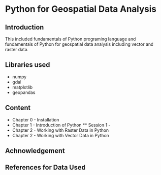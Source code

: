 # Python for Geospatial Data Analysis

## Introduction

This included fundamentals of Python programing language and fundamentals of Python for geospatial data analysis including vector and raster data.

## Libraries used

* numpy
* gdal
* matplotlib
* geopandas

## Content
* Chapter 0 - Installation
* Chapter 1 - Introduction of Python
** Session 1 - 
* Chapter 2 - Working with Raster Data in Python
* Chapter 2 - Working with Vector Data in Python

## Achnowledgement

## References for Data Used
